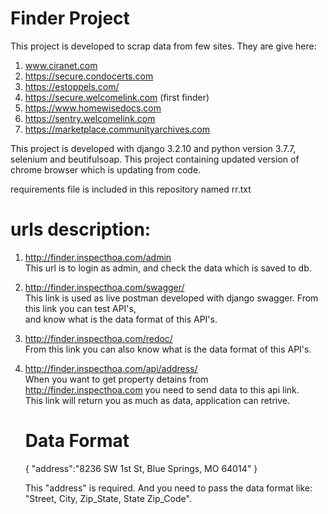 # Finder Project

This project is developed to scrap data from few sites. They are give here:
1. www.ciranet.com
2. https://secure.condocerts.com
3. https://estoppels.com/
4. https://secure.welcomelink.com (first finder)
5. https://www.homewisedocs.com
6. https://sentry.welcomelink.com
7. https://marketplace.communityarchives.com

This project is developed with django 3.2.10 and python version 3.7.7, selenium and beutifulsoap. 
This project containing updated version of chrome browser which is updating from code.

requirements file is included in this repository named rr.txt

# urls description:
1. http://finder.inspecthoa.com/admin <br> 
  This url is to login as admin, and check the data which is saved to db.
2. http://finder.inspecthoa.com/swagger/ <br> 
  This link is used as live postman developed with django swagger. From this link you can test API's, <br> 
  and know what is the data format of this API's. 
3. http://finder.inspecthoa.com/redoc/ <br> 
   From this link you can also know what is the data format of this API's.
4. http://finder.inspecthoa.com/api/address/ <br>
   When you want to get property detains from http://finder.inspecthoa.com you need to send data to this api link. <br>
   This link will return you as much as data, application can retrive.
   
   # Data Format 
   {
    "address":"8236 SW 1st St, Blue Springs, MO 64014" 
   }
   
   This "address" is required. And you need to pass the data format like: "Street, City, Zip_State, State Zip_Code".
   
